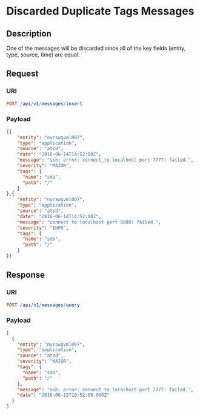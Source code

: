 # Discarded Duplicate Tags Messages

## Description

One of the messages will be discarded since all of the key fields (entity, type, source, time) are equal.

## Request

### URI

```elm
POST /api/v1/messages/insert
```

### Payload

```json
[{
    "entity": "nurswgvml007",
    "type": "application",
    "source": "atsd",
    "date": "2016-06-14T14:52:00Z",
    "message": "ssh: error: connect_to localhost port 7777: failed.",
    "severity": "MAJOR",
    "tags": {
      "name": "sda",
      "path": "/"
    }
},{
    "entity": "nurswgvml007",
    "type": "application",
    "source": "atsd",
    "date": "2016-06-14T14:52:00Z",
    "message": "connect to localhost port 8888: failed.",
    "severity": "INFO",
    "tags": {
      "name": "sdb",
      "path": "/"
    }
}]
```

## Response

### URI

```elm
POST /api/v1/messages/query
```

### Payload

```json
[
  {
    "entity": "nurswgvml007",
    "type": "application",
    "source": "atsd",
    "severity": "MAJOR",
    "tags": {
      "name": "sda",
      "path": "/"
    },
    "message": "ssh: error: connect_to localhost port 7777: failed.",
    "date": "2016-06-15T10:52:00.000Z"
  }
]
```
